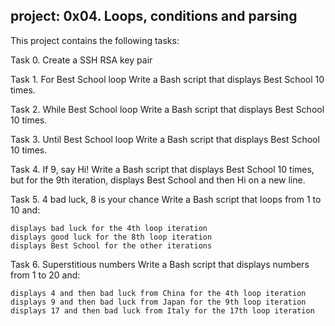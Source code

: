 project: 0x04. Loops, conditions and parsing
--------------------------------------------------------------
This project contains the following tasks:

Task 0. Create a SSH RSA key pair

Task 1. For Best School loop
Write a Bash script that displays Best School 10 times.

Task 2. While Best School loop
Write a Bash script that displays Best School 10 times.

Task 3. Until Best School loop
Write a Bash script that displays Best School 10 times.

Task 4. If 9, say Hi!
Write a Bash script that displays Best School 10 times, but for the 9th iteration, displays Best School and then Hi on a new line.

Task 5. 4 bad luck, 8 is your chance
Write a Bash script that loops from 1 to 10 and:

    displays bad luck for the 4th loop iteration
    displays good luck for the 8th loop iteration
    displays Best School for the other iterations

Task 6. Superstitious numbers
Write a Bash script that displays numbers from 1 to 20 and:

    displays 4 and then bad luck from China for the 4th loop iteration
    displays 9 and then bad luck from Japan for the 9th loop iteration
    displays 17 and then bad luck from Italy for the 17th loop iteration
